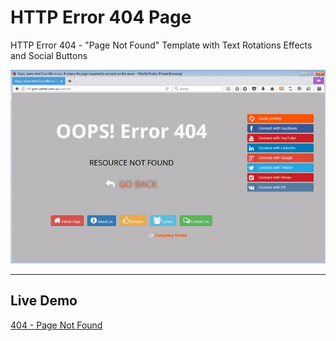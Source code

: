 # HTTP Error 404 Page #

HTTP Error 404 - "Page Not Found" Template with Text Rotations Effects and Social Buttons

![HTTP Error 404 - Page Not Found](assets/img/http-404-animated-with-socials-001.gif)

---

## Live Demo ##

[404 - Page Not Found](http://bit.ly/http-404)

